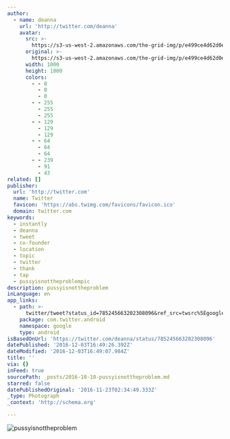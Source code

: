 ```yaml
---
author:
  - name: deanna
    url: 'http://twitter.com/deanna'
    avatar:
      src: >-
        https://s3-us-west-2.amazonaws.com/the-grid-img/p/e499ce4d62d0ef6212efe7d1e267a30c1785faf2.jpg
      original: >-
        https://s3-us-west-2.amazonaws.com/the-grid-img/p/e499ce4d62d0ef6212efe7d1e267a30c1785faf2.jpg
      width: 1000
      height: 1000
      colors:
        - - 0
          - 0
          - 0
        - - 255
          - 255
          - 255
        - - 129
          - 129
          - 129
        - - 64
          - 64
          - 64
        - - 239
          - 91
          - 43
related: []
publisher:
  url: 'http://twitter.com'
  name: Twitter
  favicon: 'https://abs.twimg.com/favicons/favicon.ico'
  domain: twitter.com
keywords:
  - instantly
  - deanna
  - tweet
  - co-founder
  - location
  - topic
  - twitter
  - thank
  - tap
  - pussyisnottheproblempic
description: pussyisnottheproblem
inLanguage: en
app_links:
  - path: >-
      twitter/tweet?status_id=785245663202308096&ref_src=twsrc%5Egoogle%7Ctwcamp%5Eandroidseo%7Ctwgr%5Estatus%7Ctwterm%5E785245663202308096
    package: com.twitter.android
    namespace: google
    type: android
isBasedOnUrl: 'https://twitter.com/deanna/status/785245663202308096'
datePublished: '2016-12-03T16:49:26.392Z'
dateModified: '2016-12-03T16:49:07.984Z'
title: ''
via: {}
inFeed: true
sourcePath: _posts/2016-10-10-pussyisnottheproblem.md
starred: false
datePublishedOriginal: '2016-11-23T02:34:49.333Z'
_type: Photograph
_context: 'http://schema.org'

---
```

![pussyisnottheproblem](https://pbs.twimg.com/media/CuXAw14WAAAdhFZ.jpg:large)